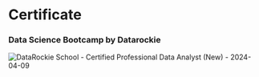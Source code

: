 # Certificate

### Data Science Bootcamp by Datarockie 
![DataRockie School - Certified Professional Data Analyst (New) - 2024-04-09](https://github.com/user-attachments/assets/5322ba91-f7fe-4650-b063-bfd5a03d3973)
